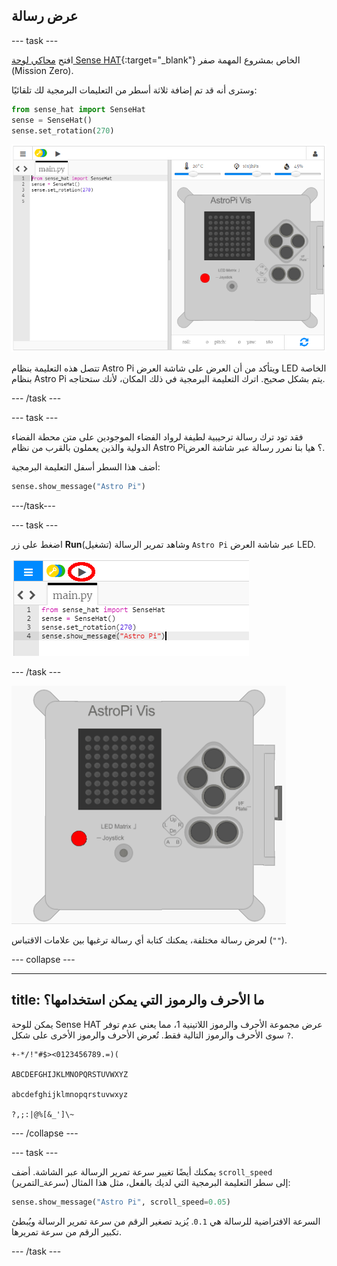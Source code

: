 ## عرض رسالة

\--- task \---

افتح [محاكي لوحة Sense HAT](https://trinket.io/mission-zero){:target="_blank"} الخاص بمشروع المهمة صفر (Mission Zero).

وسترى أنه قد تم إضافة ثلاثة أسطر من التعليمات البرمجية لك تلقائيًا:

```python
from sense_hat import SenseHat
sense = SenseHat()
sense.set_rotation(270)
```

![محاكي لوحة Sense HAT](images/sense-hat-emulator2.png)

تتصل هذه التعليمة بنظام Astro Pi ويتأكد من أن العرض على شاشة العرض LED الخاصة بنظام Astro Pi يتم بشكل صحيح. اترك التعليمة البرمجية في ذلك المكان، لأنك ستحتاجه.

\--- /task \---

\--- task \---

فقد تود ترك رسالة ترحيبية لطيفة لرواد الفضاء الموجودين على متن محطة الفضاء الدولية والذين يعملون بالقرب من نظام Astro Pi؟ هيا بنا نمرر رسالة عبر شاشة العرض.

أضف هذا السطر أسفل التعليمة البرمجية:

```python
sense.show_message("Astro Pi")
```

\---/task\---

\--- task \---

اضغط على زر **Run**(تشغيل) وشاهد تمرير الرسالة `Astro Pi` عبر شاشة العرض LED.

![لعرض كود الرسالة، انقر run (تشغيل)](images/show-message-code-annotated.PNG)

\--- /task \---

![تمرير رسالة](images/scroll-message.gif)

لعرض رسالة مختلفة، يمكنك كتابة أي رسالة ترغبها بين علامات الاقتباس (`""`).

\--- collapse \---

* * *

## title: ما الأحرف والرموز التي يمكن استخدامها؟

يمكن للوحة Sense HAT عرض مجموعة الأحرف والرموز اللاتينية 1، مما يعني عدم توفر سوى الأحرف والرموز التالية فقط. تُعرض الأحرف والرموز الأخرى على شكل `?`.

    +-*/!"#$><0123456789.=)(
    
    ABCDEFGHIJKLMNOPQRSTUVWXYZ
    
    abcdefghijklmnopqrstuvwxyz
    
    ?,;:|@%[&_']\~
    

\--- /collapse \---

\--- task \---

يمكنك أيضًا تغيير سرعة تمرير الرسالة عبر الشاشة. أضف `scroll_speed` (سرعة_التمرير) إلى سطر التعليمة البرمجية التي لديك بالفعل، مثل هذا المثال:

```python
sense.show_message("Astro Pi", scroll_speed=0.05)
```

السرعة الافتراضية للرسالة هي `0.1`. يُزيد تصغير الرقم من سرعة تمرير الرسالة ويُبطئ تكبير الرقم من سرعة تمريرها.

\--- /task \---